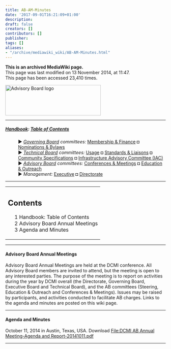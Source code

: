 ```yaml
---
title: AB-AM-Minutes
date: '2017-09-01T16:21:09+01:00'
description: 
draft: false
creators: []
contributors: []
publisher: 
tags: []
aliases:
- "/archive/mediawiki_wiki/AB-AM-Minutes.html"
---
```


 **This is an archived MediaWiki page.**  
This page was last modified on 13 November 2014, at 11:47.  
This page has been accessed 23,410 times.

[<img alt="Advisory Board logo" src="/archive/mediawiki_wiki/images/AB_logo.png" width="300" height="96">](/archive/mediawiki_wiki/images/AB_logo.png "Advisory Board logo")

* * *

##### [Handbook](/archive/mediawiki_wiki/DCMI_Handbook "DCMI Handbook"): [Table of Contents](/archive/mediawiki_wiki/DCMI_Handbook/ "DCMI Handbook") 
<dl>
<dd> ► <i><a href="/mediawiki_wiki/DCMI_Governing_Board.md" title="DCMI Governing Board">Governing Board</a> committees:</i> <a href="/mediawiki_wiki/DCMI_Governing_Board/finance.md" title="DCMI Governing Board/finance">Membership &amp; Finance</a> ◘ <a href="/mediawiki_wiki/DCMI_Governing_Board/nominations.md" title="DCMI Governing Board/nominations">Nominations &amp; Bylaws</a> 
</dd>
<dd> ► <i><a href="/mediawiki_wiki/DCMI_Technical_Board.md" title="DCMI Technical Board">Technical Board</a> committees:</i> <a href="/mediawiki_wiki/DCMI_Technical_Board/usage.md" title="DCMI Technical Board/usage">Usage</a> ◘ <a href="/mediawiki_wiki/DCMI_Technical_Board/standards.md" title="DCMI Technical Board/standards">Standards &amp; Liaisons</a> ◘ <a href="/mediawiki_wiki/DCMI_Technical_Board/specifications.md" title="DCMI Technical Board/specifications">Community Specifications</a> ◘ <a href="/mediawiki_wiki/DCMI_Technical_Board/infrastructure.md" title="DCMI Technical Board/infrastructure">Infrastructure Advisory Committee (IAC)</a>
</dd>
<dd> ► <i><a href="/mediawiki_wiki/DCMI_Advisory_Board.md" title="DCMI Advisory Board">Advisory Board</a> committees:</i> <a href="/mediawiki_wiki/DCMI_Advisory_Board/meetings.md" title="DCMI Advisory Board/meetings">Conferences &amp; Meetings</a> ◘ <a href="/mediawiki_wiki/DCMI_Advisory_Board/documentation.md" title="DCMI Advisory Board/documentation">Education &amp; Outreach</a>
</dd>
<dd> ► <i>Management:</i> <a href="/mediawiki_wiki/Exec_Committee.md" title="Exec Committee">Executive</a> ◘ <a href="/mediawiki_wiki/Exec_Committee/directorate.md" title="Exec Committee/directorate">Directorate</a>
</dd>
</dl>

* * *

<table id="toc" class="toc">
  <tr>
    <td>
      <div id="toctitle">
        <h2>Contents</h2>
      </div>
      <ul>
        <li class="toclevel-1"><a href="#Handbook:_Table_of_Contents"><span class="tocnumber">1</span> <span class="toctext">Handbook: Table of Contents</span></a></li>
        <li class="toclevel-1 tocsection-1"><a href="#Advisory_Board_Annual_Meetings"><span class="tocnumber">2</span> <span class="toctext">Advisory Board Annual Meetings</span></a></li>
        <li class="toclevel-1 tocsection-2"><a href="#Agenda_and_Minutes"><span class="tocnumber">3</span> <span class="toctext">Agenda and Minutes</span></a></li>
      </ul>
    </td>
  </tr>
</table>


* * *

#### Advisory Board Annual Meetings 

Advisory Board Annual Meetings are held at the DCMI conference. All Advisory Board members are invited to attend, but the meeting is open to any interested parties. The purpose of the meeting is to report on activities during the year by DCMI overall (the Directorate, Governing Board, Executive Board and Technical Board), and the AB committees (Steering, Education & Outreach and Conferences & Meetings). Issues may be raised by participants, and activities conducted to facilitate AB charges. Links to the agenda and minutes are posted on this wiki page.

* * *

#### Agenda and Minutes 

October 11, 2014 in Austin, Texas, USA. Download [File:DCMI AB Annual Meeting-Agenda and Report-20141011.pdf](/archive/mediawiki_wiki/files/DCMI_AB_Annual_Meeting-Agenda_and_Report-20141011.pdf "File:DCMI AB Annual Meeting-Agenda and Report-20141011.pdf")

* * *


